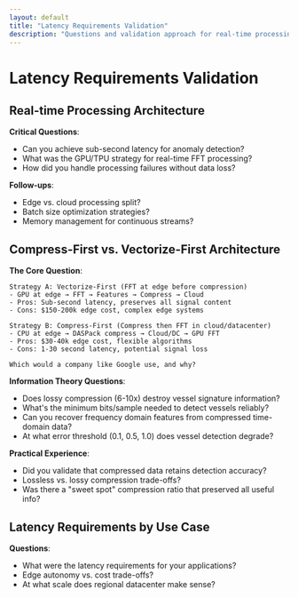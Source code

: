 ```yaml
---
layout: default
title: "Latency Requirements Validation"
description: "Questions and validation approach for real-time processing latency requirements"
---
```


# Latency Requirements Validation

## Real-time Processing Architecture

**Critical Questions**:

- Can you achieve sub-second latency for anomaly detection?
- What was the GPU/TPU strategy for real-time FFT processing?
- How did you handle processing failures without data loss?

**Follow-ups**:

- Edge vs. cloud processing split?
- Batch size optimization strategies?
- Memory management for continuous streams?

## Compress-First vs. Vectorize-First Architecture

**The Core Question**:

```
Strategy A: Vectorize-First (FFT at edge before compression)
- GPU at edge → FFT → Features → Compress → Cloud
- Pros: Sub-second latency, preserves all signal content
- Cons: $150-200k edge cost, complex edge systems

Strategy B: Compress-First (Compress then FFT in cloud/datacenter)
- CPU at edge → DASPack compress → Cloud/DC → GPU FFT
- Pros: $30-40k edge cost, flexible algorithms
- Cons: 1-30 second latency, potential signal loss

Which would a company like Google use, and why?
```

**Information Theory Questions**:

- Does lossy compression (6-10x) destroy vessel signature information?
- What's the minimum bits/sample needed to detect vessels reliably?
- Can you recover frequency domain features from compressed time-domain data?
- At what error threshold (0.1, 0.5, 1.0) does vessel detection degrade?

**Practical Experience**:

- Did you validate that compressed data retains detection accuracy?
- Lossless vs. lossy compression trade-offs?
- Was there a "sweet spot" compression ratio that preserved all useful info?

## Latency Requirements by Use Case

**Questions**:

- What were the latency requirements for your applications?
- Edge autonomy vs. cost trade-offs?
- At what scale does regional datacenter make sense?
